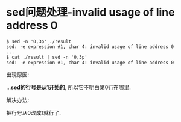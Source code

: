 # sed问题处理-invalid usage of line address 0

```log
$ sed -n '0,3p' ./result 
sed: -e expression #1, char 4: invalid usage of line address 0
...
$ cat ./result | sed -n '0,3p'
sed: -e expression #1, char 4: invalid usage of line address 0
```

出现原因:

...**sed的行号是从1开始的**, 所以它不明白第0行在哪里.

解决办法: 

把行号从0改成1就行了.
